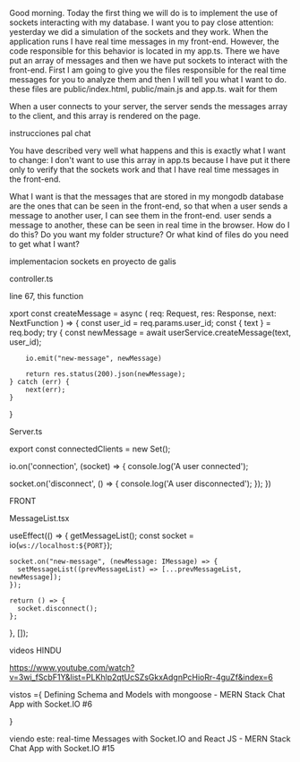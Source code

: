 Good morning. Today the first thing we will do is to implement the use of sockets interacting with my database. I want you to pay close attention: yesterday we did a simulation of the sockets and they work. When the application runs I have real time messages in my front-end. However, the code responsible for this behavior is located in my app.ts. There we have put an array of messages and then we have put sockets to interact with the front-end. First I am going to give you the files responsible for the real time messages for you to analyze them and then I will tell you what I want to do. these files are public/index.html, public/main.js and app.ts. wait for them

When a user connects to your server, the server sends the messages array to the client, and this array is rendered on the page.


instrucciones pal chat

You have described very well what happens and this is exactly what I want to change: I don't want to use this array in app.ts because I have put it there only to verify that the sockets work and that I have real time messages in the front-end.

What I want is that the messages that are stored in my mongodb database are the ones that can be seen in the front-end, so that when a user sends a message to another user, I can see them in the front-end. 
user sends a message to another, these can be seen in real time in the browser. How do I do this? Do you want my folder structure? Or what kind of files do you need to get what I want?



implementacion sockets en proyecto de galis

controller.ts

line 67, this function

xport const createMessage = async (
    req: Request,
    res: Response,
    next: NextFunction
) => {
    const user_id = req.params.user_id;
    const { text } = req.body;
    try {
        const newMessage = await userService.createMessage(text, user_id);

        io.emit("new-message", newMessage)

        return res.status(200).json(newMessage);
    } catch (err) {
        next(err);
    }
}

Server.ts

export const connectedClients = new Set<WebSocket>();

io.on('connection', (socket) => {
  console.log('A user connected');

  socket.on('disconnect', () => {
    console.log('A user disconnected');
  });
})

FRONT

MessageList.tsx


  useEffect(() => {
    getMessageList();
    const socket = io(`ws://localhost:${PORT}`);

    socket.on("new-message", (newMessage: IMessage) => {
      setMessageList((prevMessageList) => [...prevMessageList, newMessage]);
    });

    return () => {
      socket.disconnect();
    };
  }, []);


  videos HINDU

  https://www.youtube.com/watch?v=3wi_fScbF1Y&list=PLKhlp2qtUcSZsGkxAdgnPcHioRr-4guZf&index=6


vistos ={
Defining Schema and Models with mongoose - MERN Stack Chat App with Socket.IO #6

}

viendo este: real-time Messages with Socket.IO and React JS - MERN Stack Chat App with Socket.IO #15